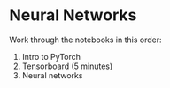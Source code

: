 # Neural Networks

Work through the notebooks in this order:
1. Intro to PyTorch
2. Tensorboard (5 minutes)
2. Neural networks
